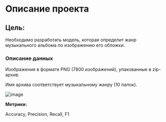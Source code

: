 # Описание проекта
## Цель:
Необходимо разработать модель, которая определит жанр музыкального альбома по изображению его обложки.

### Описание данных

Изображения в формате PNG (7800 изображений), упакованные в zip-архив.

Имя архива соответствует музыкальному жанру (10 папок).

![image](https://github.com/IT-DS-Alex/Pet-project/assets/140064630/f9f51f39-ad84-45f7-bb8f-adb95a66117b)

**Метрики:**

Accuracy, Precision, Recall, F1

